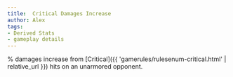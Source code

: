 ```yaml
---
title:  Critical Damages Increase
author: Alex
tags:
- Derived Stats
- gameplay details
---                               
```






% damages increase from [Critical]({{ 'gamerules/rulesenum-critical.html' | relative_url }}) hits on an unarmored opponent.


